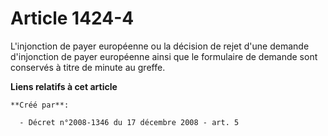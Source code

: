 # Article 1424-4

L'injonction de payer européenne ou la décision de rejet d'une demande d'injonction de payer européenne ainsi que le
formulaire de demande sont conservés à titre de minute au greffe.

**Liens relatifs à cet article**

	**Créé par**:

	  - Décret n°2008-1346 du 17 décembre 2008 - art. 5
